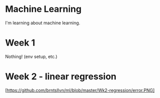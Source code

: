# Machine Learning

I'm learning about machine learning.

# Week 1
Nothing!
(env setup, etc.)

# Week 2 - linear regression
[https://github.com/brntsllvn/ml/blob/master/Wk2-regression/error.PNG]

